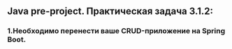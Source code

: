 ## Java pre-project. Практическая задача 3.1.2:
### 1.Необходимо перенести ваше CRUD-приложение на Spring Boot.